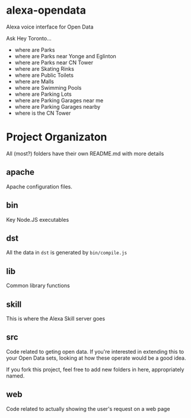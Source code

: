 # alexa-opendata
Alexa voice interface for Open Data

Ask Hey Toronto…

* where are Parks
* where are Parks near Yonge and Eglinton
* where are Parks near CN Tower
* where are Skating Rinks
* where are Public Toilets
* where are Malls
* where are Swimming Pools
* where are Parking Lots
* where are Parking Garages near me
* where are Parking Garages nearby
* where is the CN Tower

# Project Organizaton

All (most?) folders have their own README.md with more details

## apache

Apache configuration files.

## bin

Key Node.JS executables

## dst

All the data in `dst` is generated by `bin/compile.js`

## lib

Common library functions

## skill

This is where the Alexa Skill server goes

## src

Code related to geting open data. If you're interested in extending this to your
Open Data sets, looking at how these operate would be a good idea.

If you fork this project, feel free to add new folders in here, appropriately named.

## web

Code related to actually showing the user's request on a web page

